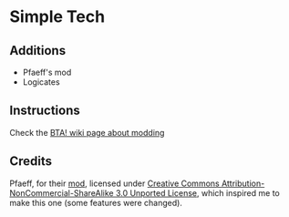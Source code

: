 # Simple Tech

## Additions

* Pfaeff's mod
* Logicates

## Instructions

Check the [BTA! wiki page about modding](https://bta.miraheze.org/wiki/Modding)

## Credits

Pfaeff, for their [mod](http://www.minecraftforum.net/forums/mapping-and-modding-java-edition/minecraft-mods/1272572-v1-5-1-pfaeffs-mod-ssp-v1-2-3-allocator-jump-pad), licensed under [Creative Commons Attribution-NonCommercial-ShareAlike 3.0 Unported License](http://creativecommons.org/licenses/by-nc-sa/3.0/deed.en_GB), which inspired me to make this one (some features were changed).
